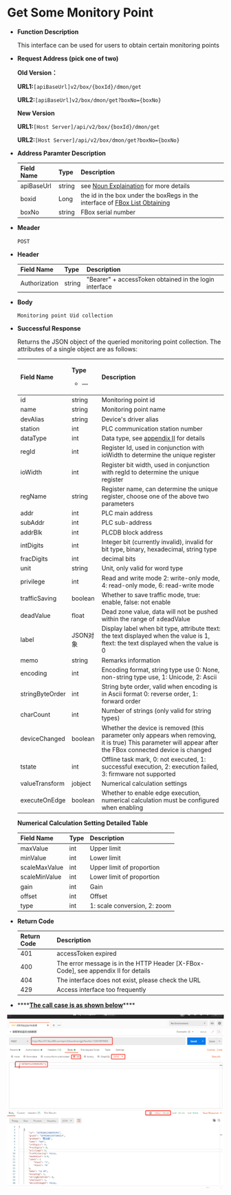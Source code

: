 # Get Some Monitory Point

* **Function Description**

   This interface can be used for users to obtain certain monitoring points

* **Request Address \(pick one of two\)**

   **Old Version：**

   **URL1:**`[apiBaseUrl]v2/box/{boxId}/dmon/get`

   **URL2:**`[apiBaseUrl]v2/box/dmon/get?boxNo={boxNo}`

   **New Version**

   **URL1:**`[Host Server]/api/v2/box/{boxId}/dmon/get`

   **URL2:**`[Host Server]/api/v2/box/dmon/get?boxNo={boxNo}`

* **Address Paramter Description**

  | Field Name | Type | Description |
  | :--- | :--- | :--- |
  | apiBaseUrl | string | see [Noun Explaination](https://app.gitbook.com/@upsilonauto/s/sdk-interface-and-http-interface/~/drafts/-Mj8wlgyy_R51z8IfQDt/http-document-1/login-interface/noun-explain-or-fbox-document) for more details |
  | boxid | Long | the id in the box under the boxRegs in the interface of [FBox List Obtaining](https://app.gitbook.com/@upsilonauto/s/sdk-interface-and-http-interface/~/drafts/-Mj9gNHJSzXO8L7zJd-l/http-document-1/untitled/untitled-4) |
  | boxNo | string | FBox serial number |

* **Meader**

   `POST`

* **Header**

  | Field Name | Type | Description |
  | :--- | :--- | :--- |
  | Authorization | string | "Bearer" + accessToken obtained in the login interface |

* **Body**

  ```text
  Monitoring point Uid collection 
  ```

* **Successful Response**

   Returns the JSON object of the queried monitoring point collection. The attributes of a single object are as follows:

  <table>
    <thead>
      <tr>
        <th style="text-align:left">Field Name</th>
        <th style="text-align:left">
          <p>Type</p>
          <ul>
            <li>
              <table>
                <thead>
                  <tr>
                    <th style="text-align:left"></th>
                  </tr>
                </thead>
                <tbody></tbody>
              </table>
            </li>
          </ul>
        </th>
        <th style="text-align:left">Description</th>
      </tr>
    </thead>
    <tbody>
      <tr>
        <td style="text-align:left">id</td>
        <td style="text-align:left">string</td>
        <td style="text-align:left">Monitoring point id</td>
      </tr>
      <tr>
        <td style="text-align:left">name</td>
        <td style="text-align:left">string</td>
        <td style="text-align:left">Monitoring point name</td>
      </tr>
      <tr>
        <td style="text-align:left">devAlias</td>
        <td style="text-align:left">string</td>
        <td style="text-align:left">Device&apos;s driver alias</td>
      </tr>
      <tr>
        <td style="text-align:left">station</td>
        <td style="text-align:left">int</td>
        <td style="text-align:left">PLC communication station number</td>
      </tr>
      <tr>
        <td style="text-align:left">dataType</td>
        <td style="text-align:left">int</td>
        <td style="text-align:left">Data type, see <a href="https://app.gitbook.com/@upsilonauto/s/sdk-interface-and-http-interface/~/drafts/-Mj9gNHJSzXO8L7zJd-l/http-document-1/appendix/untitled-1">appendix II</a> for
          details</td>
      </tr>
      <tr>
        <td style="text-align:left">regId</td>
        <td style="text-align:left">int</td>
        <td style="text-align:left">Register Id, used in conjunction with ioWidth to determine the unique
          register</td>
      </tr>
      <tr>
        <td style="text-align:left">ioWidth</td>
        <td style="text-align:left">int</td>
        <td style="text-align:left">Register bit width, used in conjunction with regId to determine the unique
          register</td>
      </tr>
      <tr>
        <td style="text-align:left">regName</td>
        <td style="text-align:left">string</td>
        <td style="text-align:left">Register name, can determine the unique register, choose one of the above
          two parameters</td>
      </tr>
      <tr>
        <td style="text-align:left">addr</td>
        <td style="text-align:left">int</td>
        <td style="text-align:left">PLC main address</td>
      </tr>
      <tr>
        <td style="text-align:left">subAddr</td>
        <td style="text-align:left">int</td>
        <td style="text-align:left">PLC sub-address</td>
      </tr>
      <tr>
        <td style="text-align:left">addrBlk</td>
        <td style="text-align:left">int</td>
        <td style="text-align:left">PLCDB block address</td>
      </tr>
      <tr>
        <td style="text-align:left">intDigits</td>
        <td style="text-align:left">int</td>
        <td style="text-align:left">Integer bit (currently invalid), invalid for bit type, binary, hexadecimal,
          string type</td>
      </tr>
      <tr>
        <td style="text-align:left">fracDigits</td>
        <td style="text-align:left">int</td>
        <td style="text-align:left">decimal bits</td>
      </tr>
      <tr>
        <td style="text-align:left">unit</td>
        <td style="text-align:left">string</td>
        <td style="text-align:left">Unit, only valid for word type</td>
      </tr>
      <tr>
        <td style="text-align:left">privilege</td>
        <td style="text-align:left">int</td>
        <td style="text-align:left">Read and write mode 2: write-only mode, 4: read-only mode, 6: read-write
          mode</td>
      </tr>
      <tr>
        <td style="text-align:left">trafficSaving</td>
        <td style="text-align:left">boolean</td>
        <td style="text-align:left">Whether to save traffic mode, true: enable, false: not enable</td>
      </tr>
      <tr>
        <td style="text-align:left">deadValue</td>
        <td style="text-align:left">float</td>
        <td style="text-align:left">Dead zone value, data will not be pushed within the range of &#xB1;deadValue</td>
      </tr>
      <tr>
        <td style="text-align:left">label</td>
        <td style="text-align:left">JSON&#x5BF9;&#x8C61;</td>
        <td style="text-align:left">Display label when bit type, attribute ttext: the text displayed when
          the value is 1, ftext: the text displayed when the value is 0</td>
      </tr>
      <tr>
        <td style="text-align:left">memo</td>
        <td style="text-align:left">string</td>
        <td style="text-align:left">Remarks information</td>
      </tr>
      <tr>
        <td style="text-align:left">encoding</td>
        <td style="text-align:left">int</td>
        <td style="text-align:left">Encoding format, string type use 0: None, non-string type use, 1: Unicode,
          2: Ascii</td>
      </tr>
      <tr>
        <td style="text-align:left">stringByteOrder</td>
        <td style="text-align:left">int</td>
        <td style="text-align:left">String byte order, valid when encoding is in Ascii format 0: reverse order,
          1: forward order</td>
      </tr>
      <tr>
        <td style="text-align:left">charCount</td>
        <td style="text-align:left">int</td>
        <td style="text-align:left">Number of strings (only valid for string types)</td>
      </tr>
      <tr>
        <td style="text-align:left">deviceChanged</td>
        <td style="text-align:left">boolean</td>
        <td style="text-align:left">Whether the device is removed (this parameter only appears when removing,
          it is true) This parameter will appear after the FBox connected device
          is changed</td>
      </tr>
      <tr>
        <td style="text-align:left">tstate</td>
        <td style="text-align:left">int</td>
        <td style="text-align:left">Offline task mark, 0: not executed, 1: successful execution, 2: execution
          failed, 3: firmware not supported</td>
      </tr>
      <tr>
        <td style="text-align:left">valueTransform</td>
        <td style="text-align:left">jobject</td>
        <td style="text-align:left">Numerical calculation settings</td>
      </tr>
      <tr>
        <td style="text-align:left">executeOnEdge</td>
        <td style="text-align:left">boolean</td>
        <td style="text-align:left">Whether to enable edge execution, numerical calculation must be configured
          when enabling</td>
      </tr>
    </tbody>
  </table>

   **Numerical Calculation Setting Detailed Table**

  | Field Name | Type | Description |
  | :--- | :--- | :--- |
  | maxValue | int | Upper limit |
  | minValue | int | Lower limit |
  | scaleMaxValue | int | Upper limit of proportion |
  | scaleMinValue | int | Lower limit of proportion |
  | gain | int | Gain |
  | offset | int | Offset |
  | type | int | 1: scale conversion, 2: zoom |

* **Return Code**

  | Return Code | Description |
  | :--- | :--- |
  | 401 | accessToken expired |
  | 400 | The error message is in the HTTP Header \[X-FBox-Code\], see appendix II for details |
  | 404 | The interface does not exist, please check the URL |
  | 429 | Access interface too frequently |

* \*\*\*\*[**The call case is as shown below**](https://docs.flexem.net/fbox/zh-cn/tutorials/Images/dmonget.png)\*\*\*\*

![](../../../../.gitbook/assets/image%20%2849%29.png)

